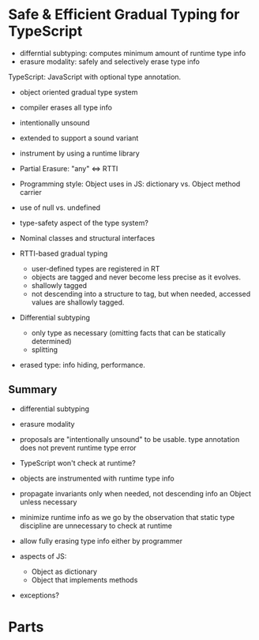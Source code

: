 # Safe & Efficient Gradual Typing for TypeScript

- differntial subtyping: computes minimum amount of runtime type info
- erasure modality: safely and selectively erase type info

TypeScript: JavaScript with optional type annotation.

- object oriented  gradual type system
- compiler erases all type info
- intentionally unsound

- extended to support a sound variant
- instrument by using a runtime library

- Partial Erasure: "any" <=> RTTI

- Programming style: Object uses in JS: dictionary vs. Object method carrier
- use of null vs. undefined
- type-safety aspect of the type system?

- Nominal classes and structural interfaces

- RTTI-based gradual typing

    - user-defined types are registered in RT
    - objects are tagged and never become less precise as it evolves.
    - shallowly tagged
    - not descending into a structure to tag, but when needed, accessed values are shallowly tagged.

- Differential subtyping

    - only type as necessary (omitting facts that can be statically determined)
    - splitting

- erased type: info hiding, performance.

## Summary

- differential subtyping
- erasure modality

- proposals are "intentionally unsound" to be usable. type annotation does not prevent runtime type error
- TypeScript won't check at runtime?
- objects are instrumented with runtime type info
- propagate invariants only when needed, not descending info an Object unless necessary
- minimize runtime info as we go by the observation that static type discipline are unnecessary to check at runtime
- allow fully erasing type info either by programmer

- aspects of JS:

    - Object as dictionary
    - Object that implements methods

- exceptions?

# Parts



